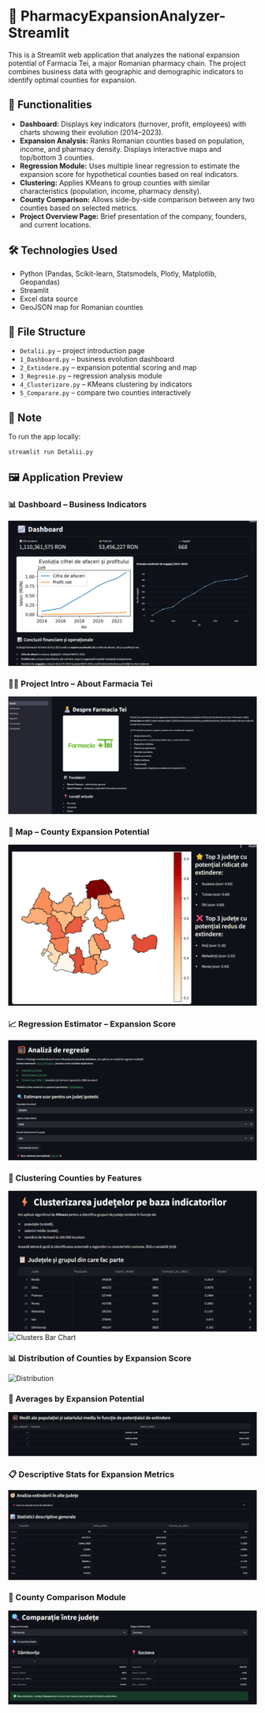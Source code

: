 # 🧪 PharmacyExpansionAnalyzer-Streamlit

This is a Streamlit web application that analyzes the national expansion potential of Farmacia Tei, a major Romanian pharmacy chain. The project combines business data with geographic and demographic indicators to identify optimal counties for expansion.

## 🚀 Functionalities

- **Dashboard:** Displays key indicators (turnover, profit, employees) with charts showing their evolution (2014–2023).
- **Expansion Analysis:** Ranks Romanian counties based on population, income, and pharmacy density. Displays interactive maps and top/bottom 3 counties.
- **Regression Module:** Uses multiple linear regression to estimate the expansion score for hypothetical counties based on real indicators.
- **Clustering:** Applies KMeans to group counties with similar characteristics (population, income, pharmacy density).
- **County Comparison:** Allows side-by-side comparison between any two counties based on selected metrics.
- **Project Overview Page:** Brief presentation of the company, founders, and current locations.

## 🛠 Technologies Used

- Python (Pandas, Scikit-learn, Statsmodels, Plotly, Matplotlib, Geopandas)
- Streamlit
- Excel data source
- GeoJSON map for Romanian counties

## 📂 File Structure

- `Detalii.py` – project introduction page
- `1_Dashboard.py` – business evolution dashboard
- `2_Extindere.py` – expansion potential scoring and map
- `3_Regresie.py` – regression analysis module
- `4_Clusterizare.py` – KMeans clustering by indicators
- `5_Comparare.py` – compare two counties interactively

## 📌 Note

To run the app locally:
```bash
streamlit run Detalii.py
```

## 🖼️ Application Preview

### 📊 Dashboard – Business Indicators
![Dashboard](images/dashboard.png)

### 🧑‍⚕️ Project Intro – About Farmacia Tei
![Intro](images/detalii.png)

### 📍 Map – County Expansion Potential
![Map](images/harta.png)

### 📈 Regression Estimator – Expansion Score
![Regression](images/regresie.png)

### 🔬 Clustering Counties by Features
![Clustering](images/cluster.png)
![Clusters Bar Chart](images/distributie_judete.png)

### 📊 Distribution of Counties by Expansion Score
![Distribution](images/distributie_scor.png)

### 🧮 Averages by Expansion Potential
![Population & Salary](images/medie.png)

### 📋 Descriptive Stats for Expansion Metrics
![Stats](images/statitistici_descriptive.png)

### 🔄 County Comparison Module
![Comparison](images/comparare_judete.png)

